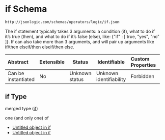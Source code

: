 # if Schema

```txt
http://jsonlogic.com/schemas/operators/logic/if.json
```

The if statement typically takes 3 arguments: a condition (if), what to do if it’s true (then), and what to do if it’s false (else), like: {"if" : [ true, "yes", "no" ]}.
If can also take more than 3 arguments, and will pair up arguments like if/then elseif/then elseif/then else.


| Abstract            | Extensible | Status         | Identifiable            | Custom Properties | Additional Properties | Access Restrictions | Defined In                                                |
| :------------------ | ---------- | -------------- | ----------------------- | :---------------- | --------------------- | ------------------- | --------------------------------------------------------- |
| Can be instantiated | No         | Unknown status | Unknown identifiability | Forbidden         | Allowed               | none                | [if.json](operators/logic/if.json "open original schema") |

## if Type

merged type ([if](if.md))

one (and only one) of

-   [Untitled object in if](if-oneof-0.md "check type definition")
-   [Untitled object in if](if-oneof-1.md "check type definition")
